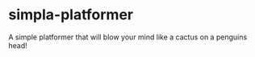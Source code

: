 simpla-platformer
=================

A simple platformer that will blow your mind like a cactus on a penguins head!